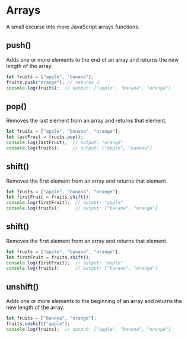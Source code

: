 # Arrays
A small excurse into more JavaScript arrays functions. 

## push()
Adds one or more elements to the end of an array and returns the new length of the array.
  
```javascript
let fruits = ["apple", "banana"];
fruits.push("orange"); // returns 3
console.log(fruits);  // output: ["apple", "banana", "orange"]
```

## pop()
Removes the last element from an array and returns that element.
  
```javascript
let fruits = ["apple", "banana", "orange"];
let lastFruit = fruits.pop();
console.log(lastFruit);  // output: "orange"
console.log(fruits);     // output: ["apple", "banana"]
```

## shift()
Removes the first element from an array and returns that element.
  
```javascript
let fruits = ["apple", "banana", "orange"];
let firstFruit = fruits.shift();
console.log(firstFruit);  // output: "apple"
console.log(fruits);      // output: ["banana", "orange"]
```

## shift()
Removes the first element from an array and returns that element.
  
```javascript
let fruits = ["apple", "banana", "orange"];
let firstFruit = fruits.shift();
console.log(firstFruit);  // output: "apple"
console.log(fruits);      // output: ["banana", "orange"]
```

## unshift()
Adds one or more elements to the beginning of an array and returns the new length of the array.
  
```javascript
let fruits = ["banana", "orange"];
fruits.unshift("apple");
console.log(fruits);  // output: ["apple", "banana", "orange"]
```